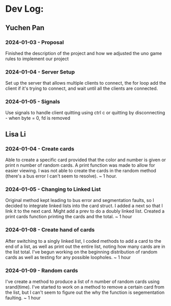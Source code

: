 # Dev Log:

## Yuchen Pan

### 2024-01-03 - Proposal
Finished the description of the project and how we adjusted the uno game rules to implement our project

### 2024-01-04 - Server Setup
Set up the server that allows multiple clients to connect, the for loop add the client if it's trying to connect, and wait until all the clients are connected.

### 2024-01-05 - Signals
Use signals to handle client quitting using ctrl c or quitting by disconnecting - when byte = 0, fd is removed

## Lisa Li

### 2024-01-04 - Create cards
Able to create a specific card provided that the color and number is given or print n number of random cards. A print function was made to allow for easier viewing. I was not able to create the cards in the random method (there's a bus error I can't seem to resolve). ~ 1 hour.

### 2024-01-05 - Changing to Linked List
Original method kept leading to bus error and segmentation faults, so I decided to integrate linked lists into the card struct. I added a next so that I link it to the next card. Might add a prev to do a doubly linked list. Created a print cards function printing the cards and the total. ~ 1 hour

### 2024-01-08 - Create hand of cards
After switching to a singly linked list, I coded methods to add a card to the end of a list, as well as print out the entire list, noting how many cards are in the list total. I've begun working on the beginning distribution of random cards as well as testing for any possible loopholes. ~ 1 hour

### 2024-01-09 - Random cards
I've create a method to produce a list of n number of random cards using srand(time). I've started to work on a method to remove a certain card from the list, but I can't seem to figure out the why the function is segementation faulting. ~ 1 hour
